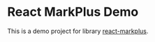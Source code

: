 # React MarkPlus Demo

This is a demo project for library [react-markplus](https://www.npmjs.com/package/react-markplus).
